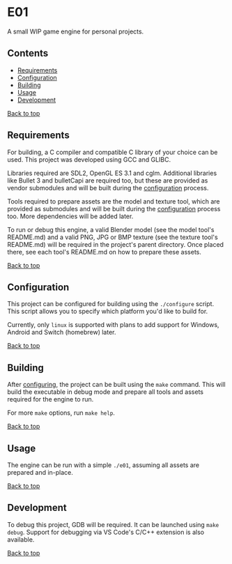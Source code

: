 # E01

A small WIP game engine for personal projects.

## Contents

- [Requirements](#requirements)
- [Configuration](#configuration)
- [Building](#building)
- [Usage](#usage)
- [Development](#development)

[Back to top](#e01)

## Requirements

For building, a C compiler and compatible C library of your choice can be used. This project was developed using GCC and GLIBC.

Libraries required are SDL2, OpenGL ES 3.1 and cglm. Additional libraries like Bullet 3 and bulletCapi are required too, but these are provided as vendor submodules and will be built during the [configuration](#configuration) process.

Tools required to prepare assets are the model and texture tool, which are provided as submodules and will be built during the [configuration](#configuration) process too. More dependencies will be added later.

To run or debug this engine, a valid Blender model (see the model tool's README.md) and a valid PNG, JPG or BMP texture (see the texture tool's README.md) will be required in the project's parent directory. Once placed there, see each tool's README.md on how to prepare these assets.

[Back to top](#e01)

## Configuration

This project can be configured for building using the `./configure` script. This script allows you to specify which platform you'd like to build for.

Currently, only `linux` is supported with plans to add support for Windows, Android and Switch (homebrew) later.

[Back to top](#e01)

## Building

After [configuring](#configuration), the project can be built using the `make` command. This will build the executable in debug mode and prepare all tools and assets required for the engine to run.

For more `make` options, run `make help`.

[Back to top](#e01)

## Usage

The engine can be run with a simple `./e01`, assuming all assets are prepared and in-place.

[Back to top](#e01)

## Development

To debug this project, GDB will be required. It can be launched using `make debug`. Support for debugging via VS Code's C/C++ extension is also available.

[Back to top](#e01)
